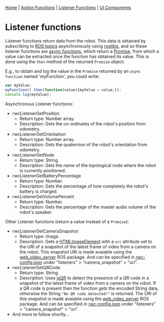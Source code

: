 [Home](https://github.com/laurencejbelliott/roswebcomponents) | [Action Functions](/docs/action-functions.md) | [Listener Functions](/docs/listener-functions.md) | [UI Components](/docs/ui-components.md)
# Listener functions
Listener functions return data from the robot. This data is obtained by subscribing to [ROS topics](http://wiki.ros.org/Topics) asynchronously using [roslibjs](https://github.com/RobotWebTools/roslibjs), and so these listener functions are [async functions](https://developer.mozilla.org/en-US/docs/Web/JavaScript/Reference/Statements/async_function), which return a [Promise](https://developer.mozilla.org/en-US/docs/Web/JavaScript/Reference/Global_Objects/Promise), from which a value can be extracted once the function has obtained its value. This is done using the `then` method of the returned `Promise` object.

E.g., to obtain and log the value in the `Promise` returned by an `async function` named 'myFunction', you could write:
```javascript
var myValue;
myFunction().then(function(value){myValue = value;});
console.log(myValue);
```

Asynchronous Listener functions:
 - rwcListenerGetPosition
    - Return type: Number array.
    - Description: Gets the co-ordinates of the robot's position from odometry.
 - rwcListenerGetOrientation
     - Return type: Number array.
     - Description: Gets the quaternion of the robot's orientation from odometry.
 - rwcListenerGetNode
     - Return type: String.
     - Description: Gets the name of the topological node where the robot is currently positioned.
 - rwcListenerGetBatteryPercentage
     - Return type: Number.
     - Description: Gets the percentage of how completely the  robot's battery is charged.
 - rwcListenerGetVolumePercent
     - Return type: Number.
     - Description: Gets the percentage of the master audio volume of the robot's speaker.
 
 Other Listener functions (return a value instead of a `Promise`):

 - rwcListenerGetCameraSnapshot
     - Return type: Image. 
     - Description: Gets a [HTMLImageElement](https://developer.mozilla.org/en-US/docs/Web/API/HTMLImageElement) with a `src` attribute set to the URI of a snapshot of the latest frame of video from a camera on the robot. This snapshot URI is made avaiable using the [web_video_server](http://wiki.ros.org/web_video_server) ROS package. And can be specified in [rwc-config.json](/rwc-config.json) under "listeners" > "camera_snapshot" > "uri".
 - rwcListenerGetQRCode
     - Return type: String.
     - Description:  Uses [jsQR](https://github.com/cozmo/jsQR) to detect the presence of a QR code in a snapshot of the latest frame of video from a camera on the robot. If a QR code is present then the function gets the encoded String data, otherwise the String `"No QR code detected!"` is returned. The URI of this snapshot is made avaiable using the [web_video_server](http://wiki.ros.org/web_video_server) ROS package. And can be specified in [rwc-config.json](/rwc-config.json) under "listeners" > "camera_snapshot" > "uri".
 - And more to follow shortly...
